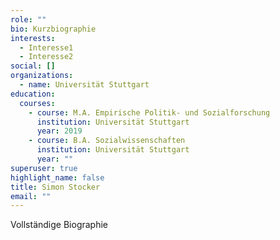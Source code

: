 ```yaml
---
role: ""
bio: Kurzbiographie
interests:
  - Interesse1
  - Interesse2
social: []
organizations:
  - name: Universität Stuttgart
education:
  courses:
    - course: M.A. Empirische Politik- und Sozialforschung
      institution: Universität Stuttgart
      year: 2019
    - course: B.A. Sozialwissenschaften
      institution: Universität Stuttgart
      year: ""
superuser: true
highlight_name: false
title: Simon Stocker
email: ""
---
```

Vollständige Biographie
